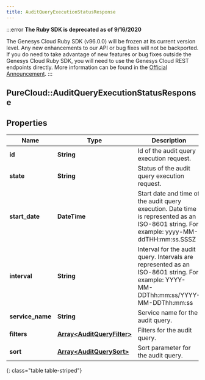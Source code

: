 ```yaml
---
title: AuditQueryExecutionStatusResponse
---
```


:::error
**The Ruby SDK is deprecated as of 9/16/2020**

The Genesys Cloud Ruby SDK (v96.0.0) will be frozen at its current version level. Any new enhancements to our API or bug fixes will not be backported. If you do need to take advantage of new features or bug fixes outside the Genesys Cloud Ruby SDK, you will need to use the Genesys Cloud REST endpoints directly. More information can be found in the [Official Announcement](https://developer.mypurecloud.com/forum/t/announcement-genesys-cloud-ruby-sdk-end-of-life/8850).
:::


## PureCloud::AuditQueryExecutionStatusResponse

## Properties

|Name | Type | Description | Notes|
|------------ | ------------- | ------------- | -------------|
| **id** | **String** | Id of the audit query execution request. | [optional] |
| **state** | **String** | Status of the audit query execution request. | [optional] |
| **start_date** | **DateTime** | Start date and time of the audit query execution. Date time is represented as an ISO-8601 string. For example: yyyy-MM-ddTHH:mm:ss.SSSZ | [optional] |
| **interval** | **String** | Interval for the audit query. Intervals are represented as an ISO-8601 string. For example: YYYY-MM-DDThh:mm:ss/YYYY-MM-DDThh:mm:ss | [optional] |
| **service_name** | **String** | Service name for the audit query. | [optional] |
| **filters** | [**Array&lt;AuditQueryFilter&gt;**](AuditQueryFilter.html) | Filters for the audit query. | [optional] |
| **sort** | [**Array&lt;AuditQuerySort&gt;**](AuditQuerySort.html) | Sort parameter for the audit query. | [optional] |
{: class="table table-striped"}


